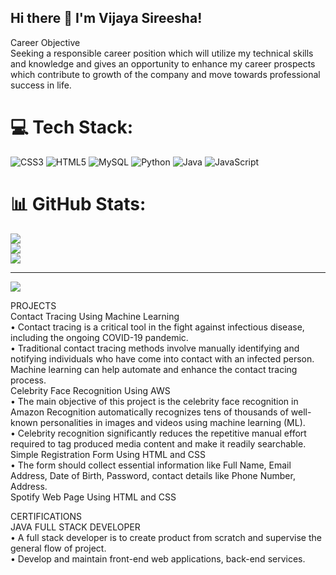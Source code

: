 ## Hi there 👋 I'm Vijaya Sireesha!
Career Objective        
Seeking a responsible career position which will utilize my technical skills and knowledge and gives an opportunity to enhance my career prospects which contribute to growth of the company and move towards professional success in life.  


# 💻 Tech Stack:
![CSS3](https://img.shields.io/badge/css3-%231572B6.svg?style=for-the-badge&logo=css3&logoColor=white) ![HTML5](https://img.shields.io/badge/html5-%23E34F26.svg?style=for-the-badge&logo=html5&logoColor=white) ![MySQL](https://img.shields.io/badge/mysql-4479A1.svg?style=for-the-badge&logo=mysql&logoColor=white) ![Python](https://img.shields.io/badge/python-3670A0?style=for-the-badge&logo=python&logoColor=ffdd54) ![Java](https://img.shields.io/badge/java-%23ED8B00.svg?style=for-the-badge&logo=openjdk&logoColor=white) ![JavaScript](https://img.shields.io/badge/javascript-%23323330.svg?style=for-the-badge&logo=javascript&logoColor=%23F7DF1E)
# 📊 GitHub Stats:
![](https://github-readme-stats.vercel.app/api?username=VijayaSireeshaMutthe&theme=dark&hide_border=false&include_all_commits=false&count_private=false)<br/>
![](https://github-readme-streak-stats.herokuapp.com/?user=VijayaSireeshaMutthe&theme=dark&hide_border=false)<br/>
![](https://github-readme-stats.vercel.app/api/top-langs/?username=VijayaSireeshaMutthe&theme=dark&hide_border=false&include_all_commits=false&count_private=false&layout=compact)

---
[![](https://visitcount.itsvg.in/api?id=VijayaSireeshaMutthe&icon=0&color=0)](https://visitcount.itsvg.in)

<!-- Proudly created with GPRM ( https://gprm.itsvg.in ) -->       

PROJECTS        
Contact Tracing Using Machine Learning           
•	Contact tracing is a critical tool in the fight against infectious disease, including the ongoing COVID-19 pandemic.         
•	Traditional contact tracing methods involve manually identifying and notifying individuals who have come into contact with an infected person. Machine learning can help automate and enhance the contact tracing process.            
Celebrity Face Recognition Using AWS           
•	The main objective of this project is the celebrity face recognition in Amazon Recognition automatically recognizes tens of thousands of well-known personalities in images and videos using machine learning (ML).         
•	Celebrity recognition significantly reduces the repetitive manual effort required to tag produced media content and make it readily searchable.         
Simple Registration Form Using HTML and CSS        
•	The form should collect essential information like Full Name, Email Address, Date of Birth, Password, contact details like Phone Number, Address.        
Spotify Web Page Using HTML and CSS

CERTIFICATIONS        
JAVA FULL STACK DEVELOPER        
•	A full stack developer is to create product from scratch and supervise the general flow of project.         
•	Develop and maintain front-end web applications, back-end services.        
